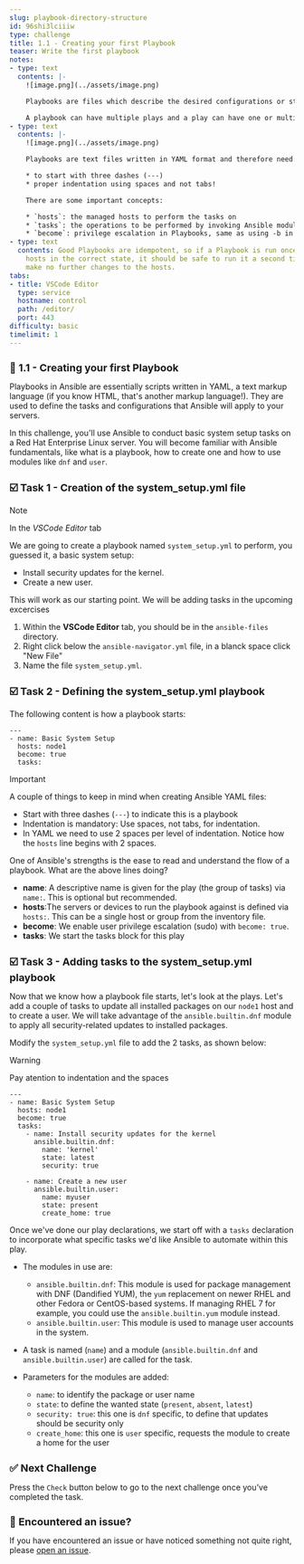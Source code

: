 ```yaml
---
slug: playbook-directory-structure
id: 96shi3lciiiw
type: challenge
title: 1.1 - Creating your first Playbook
teaser: Write the first playbook
notes:
- type: text
  contents: |-
    ![image.png](../assets/image.png)

    Playbooks are files which describe the desired configurations or steps to implement on managed hosts. Playbooks can change lengthy, complex administrative tasks into easily repeatable routines with predictable and successful outcomes.

    A playbook can have multiple plays and a play can have one or multiple tasks. In a task, a module is called to run an action against. The goal of a play is to map a group of hosts. The goal of a task is to implement modules against those hosts.
- type: text
  contents: |-
    ![image.png](../assets/image.png)

    Playbooks are text files written in YAML format and therefore need:

    * to start with three dashes (---)
    * proper indentation using spaces and not tabs!

    There are some important concepts:

    * `hosts`: the managed hosts to perform the tasks on
    * `tasks`: the operations to be performed by invoking Ansible modules and passing them the necessary options.
    * `become`: privilege escalation in Playbooks, same as using -b in the ad hoc command.
- type: text
  contents: Good Playbooks are idempotent, so if a Playbook is run once to put the
    hosts in the correct state, it should be safe to run it a second time and it should
    make no further changes to the hosts.
tabs:
- title: VSCode Editor
  type: service
  hostname: control
  path: /editor/
  port: 443
difficulty: basic
timelimit: 1
---
```

👋 1.1 - Creating your first Playbook
===

Playbooks in Ansible are essentially scripts written in YAML, a text markup language (if you know HTML, that's another markup language!). They are used to define the tasks and configurations that Ansible will apply to your servers.

In this challenge, you'll use Ansible to conduct basic system setup tasks on a Red Hat Enterprise Linux server. You will become familiar with Ansible fundamentals, like what is a playbook, how to create one and how to use modules like `dnf` and `user`.


☑️ Task 1 - Creation of the system_setup.yml file
===

> [!NOTE]
> In the *VSCode Editor* tab

We are going to create a playbook named `system_setup.yml` to perform, you guessed it, a basic system setup:
* Install security updates for the kernel.
* Create a new user.

This will work as our starting point. We will be adding tasks in the upcoming excercises

1. Within the **VSCode Editor** tab, you should be in the `ansible-files` directory.
2. Right click below the `ansible-navigator.yml` file, in a blanck space click "New File"
3. Name the file `system_setup.yml`.

☑️ Task 2 - Defining the  system_setup.yml playbook
===

The following content is how a playbook starts:

```
---
- name: Basic System Setup
  hosts: node1
  become: true
  tasks:

```

> [!IMPORTANT]
> A couple of things to keep in mind when creating Ansible YAML files:
> * Start with three dashes (`---`) to indicate this is a playbook
> * Indentation is mandatory: Use spaces, not tabs, for indentation.
> * In YAML we need to use 2 spaces per level of indentation. Notice how the `hosts` line begins with 2 spaces.

One of Ansible's strengths is the ease to read and understand the flow of a playbook.
What are the above lines doing?

* **name**: A descriptive name is given for the play (the group of tasks) via `name:`. This is optional but recommended.
* **hosts**:The servers or devices to run the playbook against is defined via `hosts:`. This can be a single host or group from the inventory file.
* **become**: We enable user privilege escalation (sudo) with `become: true`.
* **tasks**: We start the tasks block for this play




☑️ Task 3 - Adding tasks to the system_setup.yml playbook
===

Now that we know how a playbook file starts, let's look at the plays. Let's add a couple of tasks to update all installed packages on our `node1` host and to create a user. We will take advantage of the `ansible.builtin.dnf` module to apply all security-related updates to installed packages.

Modify the `system_setup.yml` file to add the 2 tasks, as shown below:

> [!WARNING]
> Pay atention to indentation and the spaces

```
---
- name: Basic System Setup
  hosts: node1
  become: true
  tasks:
    - name: Install security updates for the kernel
      ansible.builtin.dnf:
        name: 'kernel'
        state: latest
        security: true

    - name: Create a new user
      ansible.builtin.user:
        name: myuser
        state: present
        create_home: true
```

Once we've done our play declarations, we start off with a `tasks` declaration to incorporate what specific tasks we'd like Ansible to automate within this play.

* The modules in use are:
  * `ansible.builtin.dnf`: This module is used for package management with DNF (Dandified YUM), the `yum` replacement on newer RHEL and other Fedora or CentOS-based systems. If managing RHEL 7 for example, you could use the `ansible.builtin.yum` module instead.
  * `ansible.builtin.user`: This module is used to manage user accounts in the system.

* A task is named (`name`) and a module (`ansible.builtin.dnf` and `ansible.builtin.user`) are called for the task.
* Parameters for the modules are added:
  * `name`: to identify the package or user name
  * `state`: to define the wanted state (`present`, `absent`, `latest`)
  * `security: true`: this one is `dnf` specific, to define that updates should be security only
  * `create_home`: this one is `user` specific, requests the module to create a home for the user



✅ Next Challenge
===
Press the `Check` button below to go to the next challenge once you’ve completed the task.

🐛 Encountered an issue?
====

If you have encountered an issue or have noticed something not quite right, please [open an issue](https://github.com/ansible/instruqt/issues/new?labels=writing-first-playbook&title=Issue+with+Writing+First+Playbook+slug+ID:+11-creating&assignees=leogallego).

<style type="text/css" rel="stylesheet">
  .lightbox {
    display: none;
    position: fixed;
    justify-content: center;
    align-items: center;
    z-index: 999;
    top: 0;
    left: 0;
    right: 0;
    bottom: 0;
    padding: 1rem;
    background: rgba(0, 0, 0, 0.8);
    margin-left: auto;
    margin-right: auto;
    margin-top: auto;
    margin-bottom: auto;
  }
  .lightbox:target {
    display: flex;
  }
  .lightbox img {
    /* max-height: 100% */
    max-width: 60%;
    max-height: 60%;
  }
  img {
    display: block;
    margin-left: auto;
    margin-right: auto;
  }
  h1 {
    font-size: 18px;
  }
    h2 {
    font-size: 16px;
    font-weight: 600
  }
    h3 {
    font-size: 14px;
    font-weight: 600
  }
  p span {
    font-size: 14px;
  }
  ul li span {
    font-size: 14px
  }
</style>
